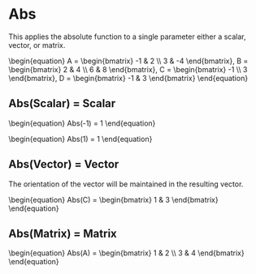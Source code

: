 # Abs

This applies the absolute function to a single parameter either a scalar, vector, or matrix.

\begin{equation}
A = \begin{bmatrix}
    -1 & 2          \\\\
     3 & -4
\end{bmatrix}, 
B = \begin{bmatrix}
   2 & 4          \\\\
    6 & 8
\end{bmatrix}, 
C = \begin{bmatrix}
     -1 \\\\
      3
\end{bmatrix}, 
D = \begin{bmatrix}
   -1 & 3
\end{bmatrix} \end{equation}

## Abs(Scalar) = Scalar

\begin{equation}
Abs(-1) = 1
\end{equation}

\begin{equation}
Abs(1) = 1
\end{equation}

## Abs(Vector) = Vector

The orientation of the vector will be maintained in the resulting vector.

\begin{equation}
Abs(C) = \begin{bmatrix}
    1 & 3
\end{bmatrix} \end{equation}

## Abs(Matrix) = Matrix

\begin{equation}
Abs(A) = \begin{bmatrix}
    1 & 2          \\\\
    3 & 4
\end{bmatrix} \end{equation}
